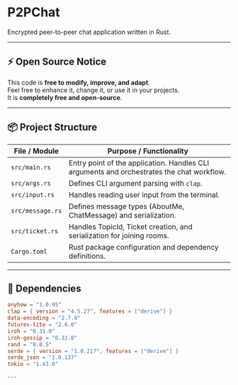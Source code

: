 # P2PChat

Encrypted peer-to-peer chat application written in Rust.

---

## ⚡ Open Source Notice

This code is **free to modify, improve, and adapt**.  
Feel free to enhance it, change it, or use it in your projects.  
It is **completely free and open-source**.

---

## 📦 Project Structure

| File / Module       | Purpose / Functionality |
|--------------------|-----------------------|
| `src/main.rs`       | Entry point of the application. Handles CLI arguments and orchestrates the chat workflow. |
| `src/args.rs`       | Defines CLI argument parsing with `clap`. |
| `src/input.rs`      | Handles reading user input from the terminal. |
| `src/message.rs`    | Defines message types (AboutMe, ChatMessage) and serialization. |
| `src/ticket.rs`     | Handles TopicId, Ticket creation, and serialization for joining rooms. |
| `Cargo.toml`        | Rust package configuration and dependency definitions. |

---

## 📖 Dependencies

```toml
anyhow = "1.0.95"
clap = { version = "4.5.27", features = ["derive"] }
data-encoding = "2.7.0"
futures-lite = "2.6.0"
iroh = "0.31.0"
iroh-gossip = "0.31.0"
rand = "0.8.5"
serde = { version = "1.0.217", features = ["derive"] }
serde_json = "1.0.137"
tokio = "1.43.0"

---

